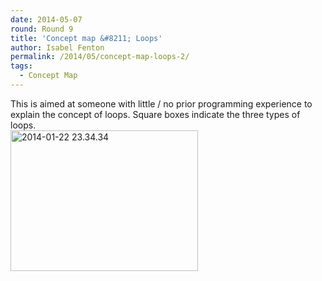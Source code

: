 ```yaml
---
date: 2014-05-07
round: Round 9
title: 'Concept map &#8211; Loops'
author: Isabel Fenton
permalink: /2014/05/concept-map-loops-2/
tags:
  - Concept Map
---
```

This is aimed at someone with little / no prior programming experience to explain the concept of loops. Square boxes indicate the three types of loops.  
[<img src="http://teaching.software-carpentry.org/wp-content/uploads/2014/05/2014-01-22-23.34.34-e1399453093454-300x225.jpg" alt="2014-01-22 23.34.34" width="300" height="225" class="alignnone size-medium wp-image-6972" />][1]

 [1]: http://teaching.software-carpentry.org/wp-content/uploads/2014/05/2014-01-22-23.34.34-e1399453093454.jpg

